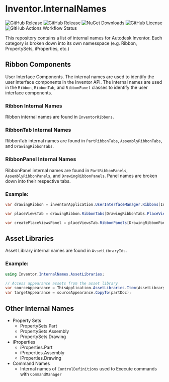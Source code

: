 # Inventor.InternalNames

![GitHub Release](https://img.shields.io/github/v/release/bretleasure/inventor.internalnames?logo=github)
![GitHub Release](https://img.shields.io/github/v/release/bretleasure/inventor.internalnames?include_prereleases&logo=github&label=latest%20build)
![NuGet Downloads](https://img.shields.io/nuget/dt/inventor.internalnames?logo=nuget&color=9932CC&link=https%3A%2F%2Fwww.nuget.org%2Fpackages%2FInventor.InternalNames)
![GitHub License](https://img.shields.io/github/license/bretleasure/inventor.internalnames?color=salmon)
![GitHub Actions Workflow Status](https://img.shields.io/github/actions/workflow/status/bretleasure/inventor.internalnames/build-deploy.yml?logo=github%20actions&logoColor=white&label=Build%20and%20Deploy)

This repository contains a list of internal names for Autodesk Inventor. Each category is broken down into its own namesspace (e.g. Ribbon, PropertySets, iProperties, etc.)

## Ribbon Components

 User Interface Components. The internal names are used to identify the user interface components in the Inventor API. The internal names are used in the `Ribbon`, `RibbonTab`, and `RibbonPanel` classes to identify the user interface components.

### Ribbon Internal Names

Ribbon internal names are found in `InventorRibbons`. 

### RibbonTab Internal Names

RibbonTab internal names are found in `PartRibbonTabs`, `AssemblyRibbonTabs`, and `DrawingRibbonTabs`.

### RibbonPanel Internal Names

RibbonPanel internal names are found in `PartRibbonPanels`, `AssemblyRibbonPanels`, and `DrawingRibbonPanels`. Panel names are broken down into their respective tabs.

### Example:
```csharp
var drawingRibbon = inventorApplication.UserInterfaceManager.Ribbons[InventorRibbons.Drawing];

var placeViewsTab = drawingRibbon.RibbonTabs[DrawingRibbonTabs.PlaceViews];

var createPlaceViewsPanel = placeViewsTab.RibbonPanels[DrawingRibbonPanels.PlaceViews.Create];
```

## Asset Libraries

Asset Library internal names are found in `AssetLibraryIds`.

### Example:
```csharp
using Inventor.InternalNames.AssetLibraries;

// Access appearance assets from the asset library
var sourceAppearance = ThisApplication.AssetLibraries.Item(AssetLibraryIds.AppearanceAssets).AppearanceAssets.Item("MyAppearance");
var targetAppearance = sourceAppearance.CopyTo(partDoc);
```

## Other Internal Names

* Property Sets
  * PropertySets.Part
  * PropertySets.Assembly
  * PropertySets.Drawing
* iProperties
  * iProperties.Part
  * iProperties.Assembly
  * iProperties.Drawing
* Command Names
  * Internal names of `ControlDefinitions` used to Execute commands with `CommandManager`